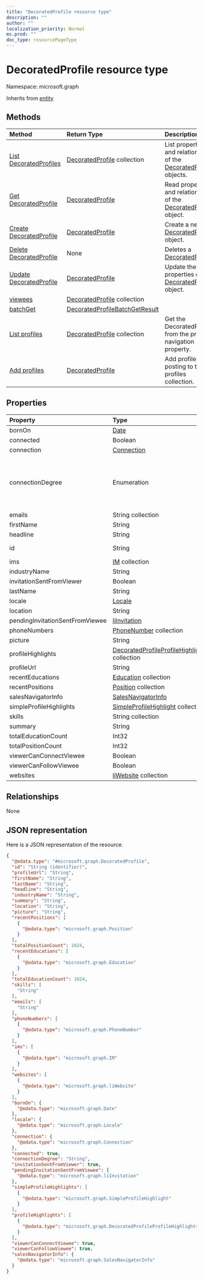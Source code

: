 ```yaml
---
title: "DecoratedProfile resource type"
description: ""
author: ""
localization_priority: Normal
ms.prod: ""
doc_type: resourcePageType
---
```


# DecoratedProfile resource type


Namespace: microsoft.graph




Inherits from [entity](../resources/entity.md)

## Methods
|Method|Return Type|Description|
|:---|:---|:---|
|[List DecoratedProfiles](../api/decoratedprofile-list.md)|[DecoratedProfile](../resources/decoratedprofile.md) collection|List properties and relationships of the [DecoratedProfile](../resources/decoratedprofile.md) objects.|
|[Get DecoratedProfile](../api/decoratedprofile-get.md)|[DecoratedProfile](../resources/decoratedprofile.md)|Read properties and relationships of the [DecoratedProfile](../resources/decoratedprofile.md) object.|
|[Create DecoratedProfile](../api/decoratedprofile-post-decoratedprofiles.md)|[DecoratedProfile](../resources/decoratedprofile.md)|Create a new [DecoratedProfile](../resources/decoratedprofile.md) object.|
|[Delete DecoratedProfile](../api/decoratedprofile-delete.md)|None|Deletes a [DecoratedProfile](../resources/decoratedprofile.md).|
|[Update DecoratedProfile](../api/decoratedprofile-update.md)|[DecoratedProfile](../resources/decoratedprofile.md)|Update the properties of a [DecoratedProfile](../resources/decoratedprofile.md) object.|
|[viewees](../api/decoratedprofile-viewees.md)|[DecoratedProfile](../resources/decoratedprofile.md) collection||
|[batchGet](../api/decoratedprofile-batchget.md)|[DecoratedProfileBatchGetResult](../resources/decoratedprofilebatchgetresult.md)||
|[List profiles](../api/decoratedprofilesearchresult-list-profiles.md)|[DecoratedProfile](../resources/decoratedprofile.md) collection|Get the DecoratedProfiles from the profiles navigation property.|
|[Add profiles](../api/decoratedprofilesearchresult-post-profiles.md)|[DecoratedProfile](../resources/decoratedprofile.md)|Add profiles by posting to the profiles collection.|

## Properties
|Property|Type|Description|
|:---|:---|:---|
|bornOn|[Date](../resources/date.md)||
|connected|Boolean||
|connection|[Connection](../resources/connection.md)||
|connectionDegree|Enumeration| Possible values are: `OUT_OF_NETWORK`, `SELF`, `DISTANCE_1`, `DISTANCE_2`, `DISTANCE_3`.|
|emails|String collection||
|firstName|String||
|headline|String||
|id|String| Inherited from [entity](../resources/entity.md)|
|ims|[IM](../resources/im.md) collection||
|industryName|String||
|invitationSentFromViewer|Boolean||
|lastName|String||
|locale|[Locale](../resources/locale.md)||
|location|String||
|pendingInvitationSentFromViewee|[liInvitation](../resources/liinvitation.md)||
|phoneNumbers|[PhoneNumber](../resources/phonenumber.md) collection||
|picture|String||
|profileHighlights|[DecoratedProfileProfileHighlights](../resources/decoratedprofileprofilehighlights.md) collection||
|profileUrl|String||
|recentEducations|[Education](../resources/education.md) collection||
|recentPositions|[Position](../resources/position.md) collection||
|salesNavigatorInfo|[SalesNavigatorInfo](../resources/salesnavigatorinfo.md)||
|simpleProfileHighlights|[SimpleProfileHighlight](../resources/simpleprofilehighlight.md) collection||
|skills|String collection||
|summary|String||
|totalEducationCount|Int32||
|totalPositionCount|Int32||
|viewerCanConnectViewee|Boolean||
|viewerCanFollowViewee|Boolean||
|websites|[liWebsite](../resources/liwebsite.md) collection||

## Relationships
None

## JSON representation
Here is a JSON representation of the resource.
<!-- {
  "blockType": "resource",
  "keyProperty": "id",
  "@odata.type": "microsoft.graph.DecoratedProfile",
  "baseType": "microsoft.graph.entity",
  "openType": false
}
-->
``` json
{
  "@odata.type": "#microsoft.graph.DecoratedProfile",
  "id": "String (identifier)",
  "profileUrl": "String",
  "firstName": "String",
  "lastName": "String",
  "headline": "String",
  "industryName": "String",
  "summary": "String",
  "location": "String",
  "picture": "String",
  "recentPositions": [
    {
      "@odata.type": "microsoft.graph.Position"
    }
  ],
  "totalPositionCount": 1024,
  "recentEducations": [
    {
      "@odata.type": "microsoft.graph.Education"
    }
  ],
  "totalEducationCount": 1024,
  "skills": [
    "String"
  ],
  "emails": [
    "String"
  ],
  "phoneNumbers": [
    {
      "@odata.type": "microsoft.graph.PhoneNumber"
    }
  ],
  "ims": [
    {
      "@odata.type": "microsoft.graph.IM"
    }
  ],
  "websites": [
    {
      "@odata.type": "microsoft.graph.liWebsite"
    }
  ],
  "bornOn": {
    "@odata.type": "microsoft.graph.Date"
  },
  "locale": {
    "@odata.type": "microsoft.graph.Locale"
  },
  "connection": {
    "@odata.type": "microsoft.graph.Connection"
  },
  "connected": true,
  "connectionDegree": "String",
  "invitationSentFromViewer": true,
  "pendingInvitationSentFromViewee": {
    "@odata.type": "microsoft.graph.liInvitation"
  },
  "simpleProfileHighlights": [
    {
      "@odata.type": "microsoft.graph.SimpleProfileHighlight"
    }
  ],
  "profileHighlights": [
    {
      "@odata.type": "microsoft.graph.DecoratedProfileProfileHighlights"
    }
  ],
  "viewerCanConnectViewee": true,
  "viewerCanFollowViewee": true,
  "salesNavigatorInfo": {
    "@odata.type": "microsoft.graph.SalesNavigatorInfo"
  }
}
```

